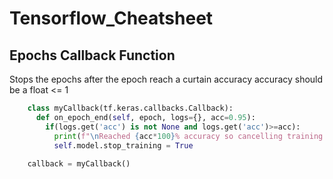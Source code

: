 # Tensorflow_Cheatsheet
## Epochs Callback Function
Stops the epochs after the epoch reach a curtain accuracy
accuracy should be a float <= 1
```py
    class myCallback(tf.keras.callbacks.Callback):
      def on_epoch_end(self, epoch, logs={}, acc=0.95):
        if(logs.get('acc') is not None and logs.get('acc')>=acc):
          print(f"\nReached {acc*100}% accuracy so cancelling training!")
          self.model.stop_training = True
       
    callback = myCallback()
```
